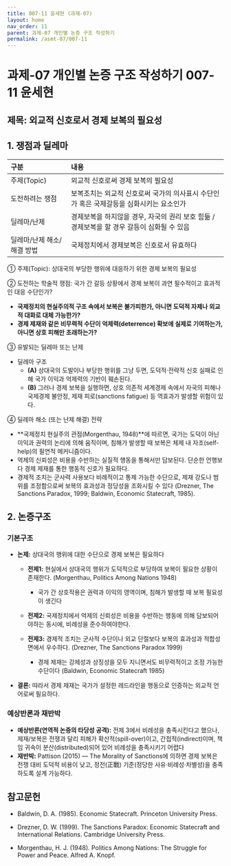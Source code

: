 ```yaml
---
title: 007-11 윤세현 (과제-07)
layout: home
nav_order: 11
parent: 과제-07 개인별 논증 구조 작성하기
permalink: /asmt-07/007-11
---
```


# 과제-07 개인별 논증 구조 작성하기 007-11 윤세현

## 제목: 외교적 신호로서 경제 보복의 필요성

## 1. 쟁점과 딜레마

| 구분 | 내용 |
|:---|:---|
| 주제(Topic) | 외교적 신호로써 경제 보복의 필요성 |
| 도전하려는 쟁점 | 보복조치는 외교적 신호로써 국가의 의사표시 수단인가 혹은 국제갈등을 심화시키는 요소인가 |
| 딜레마/난제 | 경제보복을 하지않을 경우, 자국의 권리 보호 힘듦 / 경제보복을 할 경우 갈등이 심화될 수 있음 |
| 딜레마/난제 해소/해결 방법 | 국제정치에서 경제보복은 신호로서 유효하다 |

① 주제(Topic): 상대국의 부당한 행위에 대응하기 위한 경제 보복의 필요성

② 도전하는 학술적 쟁점: 국가 간 갈등 상황에서 경제 보복이 과연 필수적이고 효과적인 대응 수단인가?

- **국제정치의 현실주의적 구조 속에서 보복은 불가피한가, 아니면 도덕적 자제나 외교적 대화로 대체 가능한가?**  
- **경제 제재와 같은 비무력적 수단이 억제력(deterrence) 확보에 실제로 기여하는가, 아니면 상호 피해만 초래하는가?**  

③ 유발되는 딜레마 또는 난제

- 딜레마 구조
  - **(A)** 상대국의 도발이나 부당한 행위를 그냥 두면, 도덕적·전략적 신호 실패로 인해 국가 이익과 억제력의 기반이 훼손된다.
  - **(B)** 그러나 경제 보복을 실행하면, 상호 의존적 세계경제 속에서 자국의 피해나 국제경제 불안정, 제재 피로(sanctions fatigue) 등 역효과가 발생할 위험이 있다.

④ 딜레마 해소 (또는 난제 해결) 전략

- **국제정치 현실주의 관점(Morgenthau, 1948)**에 따르면, 국가는 도덕이 아닌 이익과 권력의 논리에 의해 움직이며, 침해가 발생할 때 보복은 체제 내 자조(self-help)의 필연적 메커니즘이다.
- 억제의 신뢰성은 비용을 수반하는 실질적 행동을 통해서만 담보된다. 단순한 언행보다 경제 제재를 통한 행동적 신호가 필요하다.
- 경제적 조치는 군사력 사용보다 비례적이고 통제 가능한 수단으로, 제재 강도나 범위를 조정함으로써 보복의 효과성과 정당성을 조화시킬 수 있다 (Drezner, The Sanctions Paradox, 1999; Baldwin, Economic Statecraft, 1985).

## 2. 논증구조

### 기본구조

- **논제:** 상대국의 행위에 대한 수단으로 경제 보복은 필요하다
  - **전제1:** 현실에서 상대국의 행위가 도덕적으로 부당하여 보복이 필요한 상황이 존재한다. (Morgenthau, Politics Among Nations 1948) 
    - 국가 간 상호작용은 권력과 이익의 영역이며, 침해가 발생할 때 보복 필요성이 생긴다
  - **전제2:** 국제정치에서 억제의 신뢰성은 비용을 수반하는 행동에 의해 담보되어야하는 동시에, 비례성을 준수하여야한다.
  
  - **전제3:** 경제적 조치는 군사적 수단이나 외교 단절보다 보복의 효과성과 적합성 면에서 우수하다. (Drezner, The Sanctions Paradox 1999)
      - 경제 제재는 강제성과 상징성을 모두 지니면서도 비무력적이고 조정 가능한 수단이다 (Baldwin, Economic Statecraft 1985)
      
- **결론:** 따라서 경제 제재는 국가가 설정한 레드라인을 행동으로 인증하는 외교적 언어로써 필요하다.

### 예상반론과 재반박

- **예상반론(연역적 논증의 타당성 공격):** 전제 3에서 비례성을 충족시킨다고 했으나, 제재/보복은 전쟁과 달리 피해가 확산적(spill-over)이고, 간접적(indirect)이며, 책임 귀속이 분산(distributed)되어 있어 비례성을 충족시키기 어렵다
- **재반박:** Pattison (2015) — The Morality of Sanctions에 의하면 경제 보복은 전쟁 대비 도덕적 비용이 낮고, 정전(正戰) 기준(정당한 사유·비례성·차별성)을 충족하도록 설계 가능하다. 

## 참고문헌

- Baldwin, D. A. (1985). Economic Statecraft. Princeton University Press.

- Drezner, D. W. (1999). The Sanctions Paradox: Economic Statecraft and International Relations. Cambridge University Press.

- Morgenthau, H. J. (1948). Politics Among Nations: The Struggle for Power and Peace. Alfred A. Knopf.